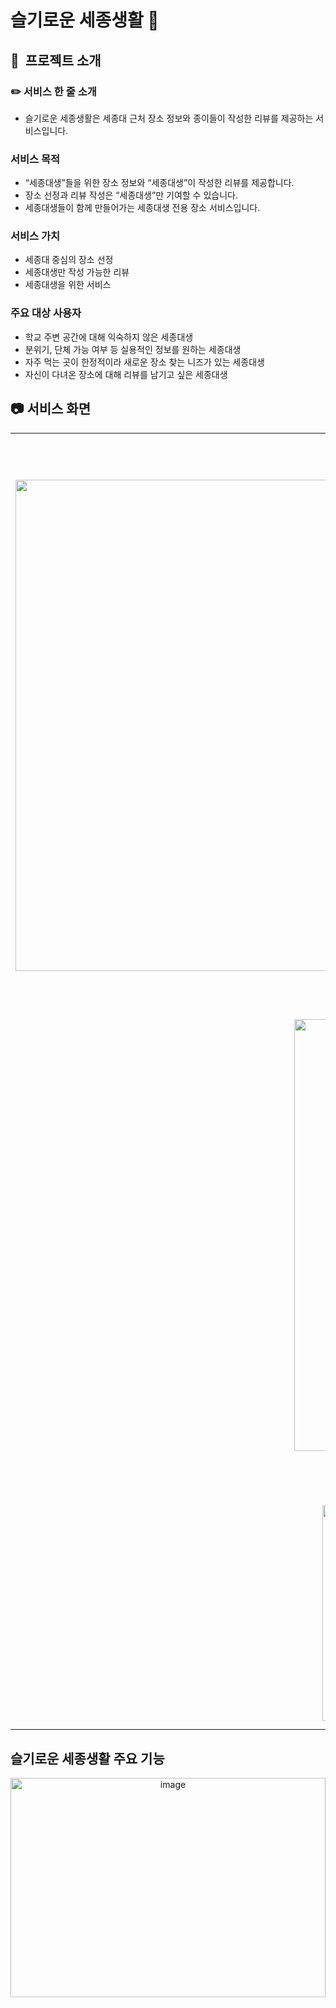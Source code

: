 # 슬기로운 세종생활 🔔

## 📝  프로젝트 소개

### ✏️ 서비스 한 줄 소개
- 슬기로운 세종생활은 세종대 근처 장소 정보와 종이들이 작성한 리뷰를 제공하는 서비스입니다.

### 서비스 목적
- “세종대생”들을 위한 장소 정보와 “세종대생”이 작성한 리뷰를 제공합니다.
- 장소 선정과 리뷰 작성은 “세종대생”만 기여할 수 있습니다.
- 세종대생들이 함께 만들어가는 세종대생 전용 장소 서비스입니다.

### 서비스 가치

- 세종대 중심의 장소 선정
- 세종대생만 작성 가능한 리뷰
- 세종대생을 위한 서비스

### 주요 대상 사용자

- 학교 주변 공간에 대해 익숙하지 않은 세종대생
- 분위기, 단체 가능 여부 등 실용적인 정보를 원하는 세종대생
- 자주 먹는 곳이 한정적이라 새로운 장소 찾는 니즈가 있는 세종대생
- 자신이 다녀온 장소에 대해 리뷰를 남기고 싶은 세종대생


## 📷 서비스 화면

<table style="width: 100%; table-layout: fixed;">
  <tbody>
    <tr>
      <td style="width: 50%; text-align: center;">
        <h3>메인 페이지</h3>
        <img width="1510" height="786" alt="image" src="https://github.com/user-attachments/assets/1510404c-4f5a-46ef-9f11-3cb333f88f33" />
      </td>
      <td style="width: 50%; text-align: center;">
        <h3>탐색 페이지</h3>
       <img width="1510" height="786" alt="image" src="https://github.com/user-attachments/assets/f1fdd26a-daf6-4952-93a7-0a4aad9e5766" />
      </td>
    </tr>
    <tr>
      <td style="width: 50%; text-align: center;">
        <h3>상세 페이지</h3>
        <img width="618" height="691" alt="image" src="https://github.com/user-attachments/assets/b2f14612-5112-4889-943a-10f6f7e96d18" />
      </td>
      <td style="width: 50%; text-align: center;">
        <h3>전체 리뷰 조회 페이지</h3>
       <img width="529" height="552" alt="image" src="https://github.com/user-attachments/assets/390d8e7c-a16b-45b1-a7fa-34fbe44a9f57" />
      </td>
    </tr>
     <tr>
      <td style="width: 50%; text-align: center;">
        <h3>룰렛 페이지</h3>
       <img width="529" height="345" alt="image" src="https://github.com/user-attachments/assets/7c101c49-fe2a-49c3-b4f7-73206e98b3bf" />
      </td>
      <td style="width: 50%; text-align: center;">
        <h3>리뷰 작성 페이지</h3>
      <img width="529" height="363" alt="image" src="https://github.com/user-attachments/assets/92d7f90f-0ba5-46ce-98de-1a57173df638" />
      </td>
    </tr>
  </tbody>
</table>


## 슬기로운 세종생활 주요 기능

<p align="center">
 <img width="100%" height="30%" alt="image" src="https://github.com/user-attachments/assets/e0008b2c-c614-491f-a861-605b35c98d24" />
<img width="100%" height="30%" alt="image" src="https://github.com/user-attachments/assets/0b60be39-43e9-4d1d-96b9-5ff730075dae" />
 <img width="100%" height="30%" alt="image" src="https://github.com/user-attachments/assets/efddb161-d60c-44a5-99ab-0cf1723e6759" />
<img width="9100%" height="30%" alt="image" src="https://github.com/user-attachments/assets/bc082118-51bc-48a2-8ecd-21ddd88cffb2" />
</p>

## 🛠 기술 스택

### 프론트엔드

<div align="center">
<img width="649" height="350" alt="image" src="https://github.com/user-attachments/assets/72dca724-bc50-4b12-962d-bfcd7ae4a277" />



## FE CI/CD

<img width="497" height="113" alt="image" src="https://github.com/user-attachments/assets/0dff586a-7c93-4b14-94a4-d769b1c15bd5" />


---

## 🙋🏻‍♂️ Member

<table align="center">
  <tbody>
    <tr>
      <td align="center">
        <a href="https://github.com/developowl">
          <img src="https://github.com/user-attachments/assets/31741b00-3ce4-4c5a-94e2-dae88eb02a4b" width="100px;" alt="신지훈"/>
          <br /><sub><b>신지훈(FE)</b></sub>
        </a>
        <br />
      </td>
      <td align="center">
        <a href="https://github.com/zldn109">
          <img src="https://github.com/user-attachments/assets/21d7d5d3-f195-49af-911b-4adeea8d5d99" width="100px;" height="100px" alt="신지우"/>
          <br /><sub><b>신지우(FE)</b></sub>
        </a>
        <br />
      </td>
       <td align="center">
        <a href="https://github.com/SANGHEEJEONG">
          <img src="https://github.com/user-attachments/assets/a0049ddc-d39d-4968-9102-b33b456c3be5" width="100px;" alt="정창우"/>
          <br /><sub><b>정창우(FE)</b></sub>
        </a>
        <br />
      </td>
       <td align="center">
        <a href="https://github.com/Ji-Woo-Kim">
          <img src="https://github.com/user-attachments/assets/6ede9a4b-70f2-4cf8-a50a-361b7071a17f" width="100px;" alt="김지우"/>
          <br /><sub><b>김지우(BE)</b></sub>
        </a>
        <br />
      </td>
        <td align="center">
        <a href="https://github.com/JIHWANYEOM">
          <img src="https://github.com/user-attachments/assets/2365dc44-3d93-4295-95a3-08756f85b082" width="100px;" alt="염지환"/>
          <br /><sub><b>염지환(BE)</b></sub>
        </a>
        </td>
           <td align="center">
           <a href="https://github.com/gjtjrl303">
          <img src="https://github.com/user-attachments/assets/3c043c8c-21fb-4689-8237-04c65ad455dd" width="100px;" height="100px" alt="허석준"/>
          <br /><sub><b>허석준(BE)</b></sub>
        </a>
        <br />
      </td>
    </tr>
  </tbody>
</table>
